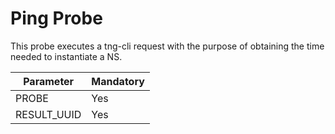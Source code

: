 # Ping Probe

This probe executes a tng-cli request with the purpose of obtaining the time needed to instantiate a NS.


| Parameter | Mandatory |
|---|---|
|PROBE| Yes|
|RESULT_UUID| Yes|


